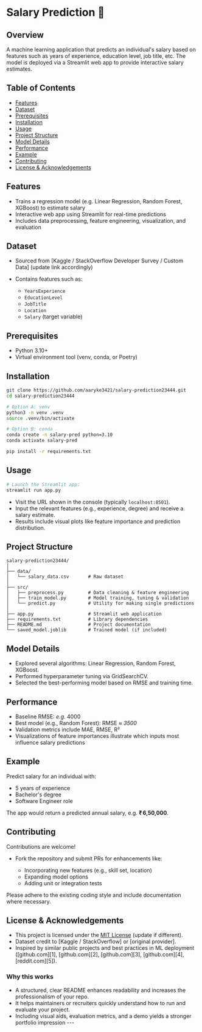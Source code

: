 
# Salary Prediction 🚀

## Overview

A machine learning application that predicts an individual's salary based on features such as years of experience, education level, job title, etc. The model is deployed via a Streamlit web app to provide interactive salary estimates.

## Table of Contents

* [Features](#features)
* [Dataset](#dataset)
* [Prerequisites](#prerequisites)
* [Installation](#installation)
* [Usage](#usage)
* [Project Structure](#project-structure)
* [Model Details](#model-details)
* [Performance](#performance)
* [Example](#example)
* [Contributing](#contributing)
* [License & Acknowledgements](#license--acknowledgements)

## Features

* Trains a regression model (e.g. Linear Regression, Random Forest, XGBoost) to estimate salary
* Interactive web app using Streamlit for real-time predictions
* Includes data preprocessing, feature engineering, visualization, and evaluation

## Dataset

* Sourced from \[Kaggle / StackOverflow Developer Survey / Custom Data] (update link accordingly)
* Contains features such as:

  * `YearsExperience`
  * `EducationLevel`
  * `JobTitle`
  * `Location`
  * `Salary` (target variable)

## Prerequisites

* Python 3.10+
* Virtual environment tool (venv, conda, or Poetry)

## Installation

```bash
git clone https://github.com/aaryke3421/salary‑prediction23444.git
cd salary‑prediction23444

# Option A: venv
python3 -m venv .venv
source .venv/bin/activate

# Option B: conda
conda create -n salary-pred python=3.10
conda activate salary-pred

pip install -r requirements.txt
```

## Usage

```bash
# Launch the Streamlit app:
streamlit run app.py
```

* Visit the URL shown in the console (typically `localhost:8501`).
* Input the relevant features (e.g., experience, degree) and receive a salary estimate.
* Results include visual plots like feature importance and prediction distribution.

## Project Structure

```
salary-prediction23444/
│
├── data/
│   └── salary_data.csv       # Raw dataset
│
├── src/
│   ├── preprocess.py         # Data cleaning & feature engineering
│   ├── train_model.py        # Model training, tuning & validation
│   └── predict.py            # Utility for making single predictions
│
├── app.py                    # Streamlit web application
├── requirements.txt          # Library dependencies
├── README.md                 # Project documentation
└── saved_model.joblib        # Trained model (if included)
```

## Model Details

* Explored several algorithms: Linear Regression, Random Forest, XGBoost.
* Performed hyperparameter tuning via GridSearchCV.
* Selected the best-performing model based on RMSE and training time.

## Performance

* Baseline RMSE: *e.g.* 4000
* Best model (e.g., Random Forest): RMSE ≈ *3500*
* Validation metrics include MAE, RMSE, R²
* Visualizations of feature importances illustrate which inputs most influence salary predictions

## Example

Predict salary for an individual with:

* 5 years of experience
* Bachelor's degree
* Software Engineer role

The app would return a predicted annual salary, e.g. **₹ 6,50,000**.

## Contributing

Contributions are welcome!

* Fork the repository and submit PRs for enhancements like:

  * Incorporating new features (e.g., skill set, location)
  * Expanding model options
  * Adding unit or integration tests

Please adhere to the existing coding style and include documentation where necessary.

## License & Acknowledgements

* This project is licensed under the [MIT License](LICENSE) (update if different).
* Dataset credit to \[Kaggle / StackOverflow] or \[original provider].
* Inspired by similar public projects and best practices in ML deployment ([github.com][1], [github.com][2], [github.com][3], [github.com][4], [reddit.com][5]).
### Why this works

* A structured, clear README enhances readability and increases the professionalism of your repo.
* It helps maintainers or recruiters quickly understand how to run and evaluate your project.
* Including visual aids, evaluation metrics, and a demo yields a stronger portfolio impression ---

